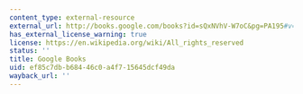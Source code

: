 ```yaml
---
content_type: external-resource
external_url: http://books.google.com/books?id=sQxNVhV-W7oC&pg=PA195#v=onepage
has_external_license_warning: true
license: https://en.wikipedia.org/wiki/All_rights_reserved
status: ''
title: Google Books
uid: ef85c7db-b684-46c0-a4f7-15645dcf49da
wayback_url: ''
---
```

